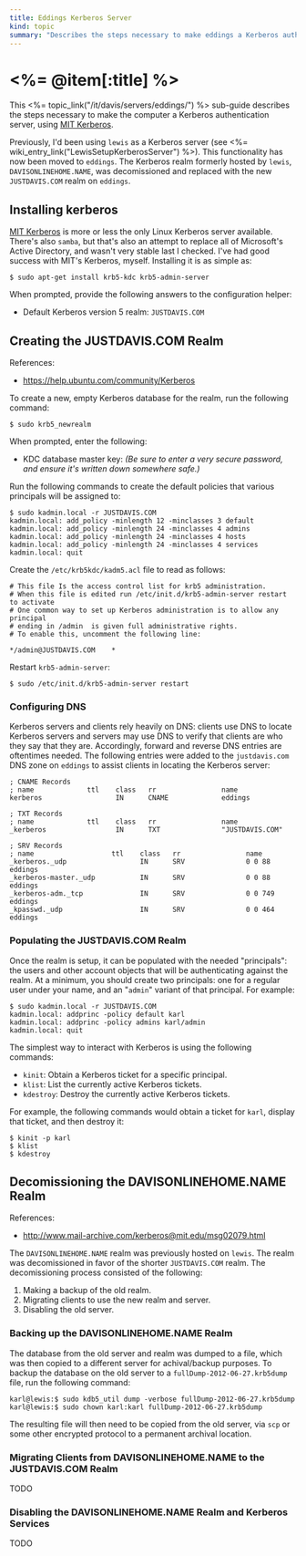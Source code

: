 ```yaml
--- 
title: Eddings Kerberos Server
kind: topic
summary: "Describes the steps necessary to make eddings a Kerberos authentication server."
---
```



# <%= @item[:title] %>

This <%= topic_link("/it/davis/servers/eddings/") %> sub-guide describes the steps necessary to make the computer a Kerberos authentication server, using [MIT Kerberos](http://web.mit.edu/kerberos/).

Previously, I'd been using `lewis` as a Kerberos server (see <%= wiki_entry_link("LewisSetupKerberosServer") %>). This functionality has now been moved to `eddings`. The Kerberos realm formerly hosted by `lewis`, `DAVISONLINEHOME.NAME`, was decomissioned and replaced with the new `JUSTDAVIS.COM` realm on `eddings`.


## Installing kerberos

[MIT Kerberos](http://web.mit.edu/kerberos/) is more or less the only Linux Kerberos server available. There's also `samba`, but that's also an attempt to replace all of Microsoft's Active Directory, and wasn't very stable last I checked. I've had good success with MIT's Kerberos, myself. Installing it is as simple as:

    $ sudo apt-get install krb5-kdc krb5-admin-server

When prompted, provide the following answers to the configuration helper:

* Default Kerberos version 5 realm: `JUSTDAVIS.COM`


## Creating the JUSTDAVIS.COM Realm

References:

* <https://help.ubuntu.com/community/Kerberos>

To create a new, empty Kerberos database for the realm, run the following command:

    $ sudo krb5_newrealm

When prompted, enter the following:

* KDC database master key: *(Be sure to enter a very secure password, and ensure it's written down somewhere safe.)*

Run the following commands to create the default policies that various principals will be assigned to:

~~~~
$ sudo kadmin.local -r JUSTDAVIS.COM
kadmin.local: add_policy -minlength 12 -minclasses 3 default
kadmin.local: add_policy -minlength 24 -minclasses 4 admins
kadmin.local: add_policy -minlength 24 -minclasses 4 hosts
kadmin.local: add_policy -minlength 24 -minclasses 4 services
kadmin.local: quit
~~~~

Create the `/etc/krb5kdc/kadm5.acl` file to read as follows:

~~~~
# This file Is the access control list for krb5 administration.
# When this file is edited run /etc/init.d/krb5-admin-server restart to activate
# One common way to set up Kerberos administration is to allow any principal
# ending in /admin  is given full administrative rights.
# To enable this, uncomment the following line:

*/admin@JUSTDAVIS.COM    *
~~~~

Restart `krb5-admin-server`:

    $ sudo /etc/init.d/krb5-admin-server restart


### Configuring DNS

Kerberos servers and clients rely heavily on DNS: clients use DNS to locate Kerberos servers and servers may use DNS to verify that clients are who they say that they are. Accordingly, forward and reverse DNS entries are oftentimes needed. The following entries were added to the `justdavis.com` DNS zone on `eddings` to assist clients in locating the Kerberos server:

~~~~
; CNAME Records
; name             ttl    class   rr                name
kerberos                  IN      CNAME             eddings

; TXT Records
; name             ttl    class   rr                name
_kerberos                 IN      TXT               "JUSTDAVIS.COM"

; SRV Records
; name                   ttl    class   rr                name
_kerberos._udp                  IN      SRV               0 0 88 eddings
_kerberos-master._udp           IN      SRV               0 0 88 eddings
_kerberos-adm._tcp              IN      SRV               0 0 749 eddings
_kpasswd._udp                   IN      SRV               0 0 464 eddings
~~~~


### Populating the JUSTDAVIS.COM Realm

Once the realm is setup, it can be populated with the needed "principals": the users and other account objects that will be authenticating against the realm. At a minimum, you should create two principals: one for a regular user under your name, and an "`admin`" variant of that principal. For example:

~~~~
$ sudo kadmin.local -r JUSTDAVIS.COM
kadmin.local: addprinc -policy default karl
kadmin.local: addprinc -policy admins karl/admin
kadmin.local: quit
~~~~

The simplest way to interact with Kerberos is using the following commands:

* `kinit`: Obtain a Kerberos ticket for a specific principal.
* `klist`: List the currently active Kerberos tickets.
* `kdestroy`: Destroy the currently active Kerberos tickets.

For example, the following commands would obtain a ticket for `karl`, display that ticket, and then destroy it:

~~~~
$ kinit -p karl
$ klist
$ kdestroy
~~~~


## Decomissioning the DAVISONLINEHOME.NAME Realm

References:

* <http://www.mail-archive.com/kerberos@mit.edu/msg02079.html>

The `DAVISONLINEHOME.NAME` realm was previously hosted on `lewis`. The realm was decomissioned in favor of the shorter `JUSTDAVIS.COM` realm. The decomissioning process consisted of the following:

1. Making a backup of the old realm.
1. Migrating clients to use the new realm and server.
1. Disabling the old server.


### Backing up the DAVISONLINEHOME.NAME Realm

The database from the old server and realm was dumped to a file, which was then copied to a different server for achival/backup purposes. To backup the database on the old server to a `fullDump-2012-06-27.krb5dump` file, run the following command:

    karl@lewis:$ sudo kdb5_util dump -verbose fullDump-2012-06-27.krb5dump
    karl@lewis:$ sudo chown karl:karl fullDump-2012-06-27.krb5dump

The resulting file will then need to be copied from the old server, via `scp` or some other encrypted protocol to a permanent archival location.


### Migrating Clients from DAVISONLINEHOME.NAME to the JUSTDAVIS.COM Realm

TODO


### Disabling the DAVISONLINEHOME.NAME Realm and Kerberos Services

TODO
